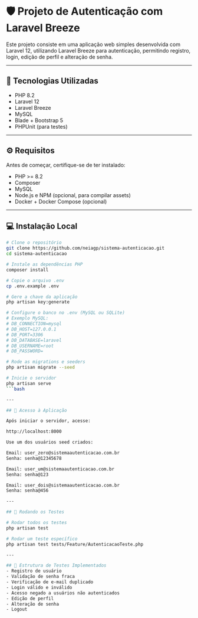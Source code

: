 # 🛡️ Projeto de Autenticação com Laravel Breeze

Este projeto consiste em uma aplicação web simples desenvolvida com Laravel 12, utilizando Laravel Breeze para autenticação, permitindo registro, login, edição de perfil e alteração de senha.

---

## 🚀 Tecnologias Utilizadas

- PHP 8.2
- Laravel 12
- Laravel Breeze
- MySQL
- Blade + Bootstrap 5
- PHPUnit (para testes)

---

## ⚙️ Requisitos

Antes de começar, certifique-se de ter instalado:

- PHP >= 8.2
- Composer
- MySQL
- Node.js e NPM (opcional, para compilar assets)
- Docker + Docker Compose (opcional)

---

## 💻 Instalação Local

```bash
# Clone o repositório
git clone https://github.com/neiagp/sistema-autenticacao.git
cd sistema-autenticacao

# Instale as dependências PHP
composer install

# Copie o arquivo .env
cp .env.example .env

# Gere a chave da aplicação
php artisan key:generate

# Configure o banco no .env (MySQL ou SQLite)
# Exemplo MySQL:
# DB_CONNECTION=mysql
# DB_HOST=127.0.0.1
# DB_PORT=3306
# DB_DATABASE=laravel
# DB_USERNAME=root
# DB_PASSWORD=

# Rode as migrations e seeders
php artisan migrate --seed

# Inicie o servidor
php artisan serve
```bash

---

## 👥 Acesso à Aplicação

Após iniciar o servidor, acesse:

http://localhost:8000

Use um dos usuários seed criados:

Email: user_zero@sistemaautenticacao.com.br
Senha: senha@12345678

Email: user_um@sistemaautenticacao.com.br
Senha: senha@123

Email: user_dois@sistemaautenticacao.com.br
Senha: senha@456

---

## 🧪 Rodando os Testes

# Rodar todos os testes
php artisan test

# Rodar um teste específico
php artisan test tests/Feature/AutenticacaoTeste.php

---

## 🧬 Estrutura de Testes Implementados
- Registro de usuário
- Validação de senha fraca
- Verificação de e-mail duplicado
- Login válido e inválido
- Acesso negado a usuários não autenticados
- Edição de perfil
- Alteração de senha
- Logout